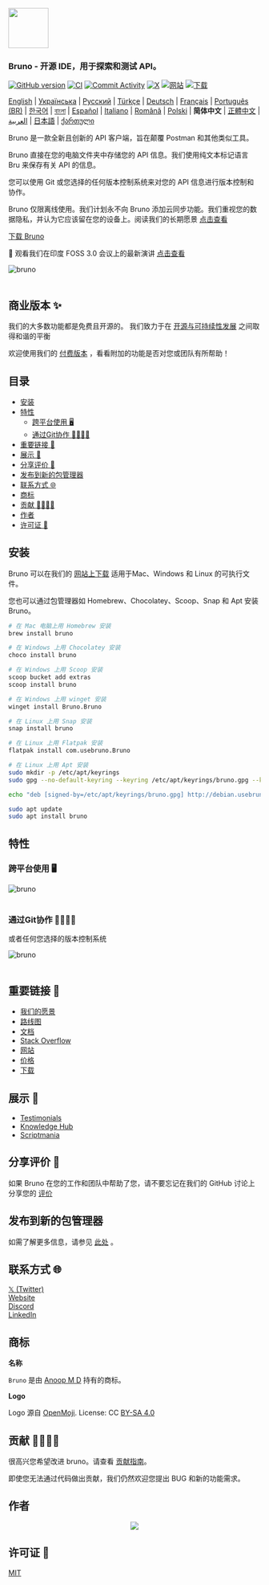 <br />
<img src="../../assets/images/logo-transparent.png" width="80"/>

### Bruno - 开源 IDE，用于探索和测试 API。

[![GitHub version](https://badge.fury.io/gh/usebruno%2Fbruno.svg)](https://badge.fury.io/gh/usebruno%bruno)
[![CI](https://github.com/usebruno/bruno/actions/workflows/tests.yml/badge.svg?branch=main)](https://github.com/usebruno/bruno/actions/workflows/tests.yml)
[![Commit Activity](https://img.shields.io/github/commit-activity/m/usebruno/bruno)](https://github.com/usebruno/bruno/pulse)
[![X](https://img.shields.io/twitter/follow/use_bruno?style=social&logo=x)](https://twitter.com/use_bruno)
[![网站](https://img.shields.io/badge/Website-Visit-blue)](https://www.usebruno.com)
[![下载](https://img.shields.io/badge/Download-Latest-brightgreen)](https://www.usebruno.com/downloads)

[English](../../readme.md)
| [Українська](./readme_ua.md)
| [Русский](./readme_ru.md)
| [Türkçe](./readme_tr.md)
| [Deutsch](./readme_de.md)
| [Français](./readme_fr.md)
| [Português (BR)](./readme_pt_br.md)
| [한국어](./readme_kr.md)
| [বাংলা](./readme_bn.md)
| [Español](./readme_es.md)
| [Italiano](./readme_it.md)
| [Română](./readme_ro.md)
| [Polski](./readme_pl.md)
| **简体中文**
| [正體中文](./readme_zhtw.md)
| [العربية](./readme_ar.md)
| [日本語](./readme_ja.md)
| [ქართული](./readme_ka.md)

Bruno 是一款全新且创新的 API 客户端，旨在颠覆 Postman 和其他类似工具。

Bruno 直接在您的电脑文件夹中存储您的 API 信息。我们使用纯文本标记语言 Bru 来保存有关 API 的信息。

您可以使用 Git 或您选择的任何版本控制系统来对您的 API 信息进行版本控制和协作。

Bruno 仅限离线使用。我们计划永不向 Bruno 添加云同步功能。我们重视您的数据隐私，并认为它应该留在您的设备上。阅读我们的长期愿景 [点击查看](https://github.com/usebruno/bruno/discussions/269)

[下载 Bruno](https://www.usebruno.com/downloads)

📢 观看我们在印度 FOSS 3.0 会议上的最新演讲 [点击查看](https://www.youtube.com/watch?v=7bSMFpbcPiY)

![bruno](../../assets/images/landing-2.png) <br /><br />

## 商业版本 ✨

我们的大多数功能都是免费且开源的。
我们致力于在 [开源与可持续性发展](https://github.com/usebruno/bruno/discussions/269) 之间取得和谐的平衡

欢迎使用我们的 [付费版本](https://www.usebruno.com/pricing) ，看看附加的功能是否对您或团队有所帮助！ <br/>

## 目录
- [安装](#安装)
- [特性](#特性)
    - [跨平台使用 🖥️](#跨平台使用-)
    - [通过Git协作 👩‍💻🧑‍💻](#通过git协作-)
- [重要链接 📌](#重要链接-)
- [展示 🎥](#展示-)
- [分享评价 📣](#分享评价-)
- [发布到新的包管理器](#发布到新的包管理器)
- [联系方式 🌐](#联系方式-)
- [商标](#商标)
- [贡献 👩‍💻🧑‍💻](#贡献-)
- [作者](#作者)
- [许可证 📄](#许可证-)

## 安装

Bruno 可以在我们的 [网站上下载](https://www.usebruno.com/downloads) 适用于Mac、Windows 和 Linux 的可执行文件。

您也可以通过包管理器如 Homebrew、Chocolatey、Scoop、Snap 和 Apt 安装 Bruno。

```sh
# 在 Mac 电脑上用 Homebrew 安装
brew install bruno

# 在 Windows 上用 Chocolatey 安装
choco install bruno

# 在 Windows 上用 Scoop 安装
scoop bucket add extras
scoop install bruno

# 在 Windows 上用 winget 安装
winget install Bruno.Bruno

# 在 Linux 上用 Snap 安装
snap install bruno

# 在 Linux 上用 Flatpak 安装
flatpak install com.usebruno.Bruno

# 在 Linux 上用 Apt 安装
sudo mkdir -p /etc/apt/keyrings
sudo gpg --no-default-keyring --keyring /etc/apt/keyrings/bruno.gpg --keyserver keyserver.ubuntu.com --recv-keys 9FA6017ECABE0266

echo "deb [signed-by=/etc/apt/keyrings/bruno.gpg] http://debian.usebruno.com/ bruno stable" | sudo tee /etc/apt/sources.list.d/bruno.list

sudo apt update
sudo apt install bruno
```

## 特性

### 跨平台使用 🖥️

![bruno](../../assets/images/run-anywhere.png) <br /><br />

### 通过Git协作 👩‍💻🧑‍💻

或者任何您选择的版本控制系统

![bruno](../../assets/images/version-control.png) <br /><br />

## 重要链接 📌

- [我们的愿景](https://github.com/usebruno/bruno/discussions/269)
- [路线图](https://www.usebruno.com/roadmap)
- [文档](https://docs.usebruno.com)
- [Stack Overflow](https://stackoverflow.com/questions/tagged/bruno)
- [网站](https://www.usebruno.com)
- [价格](https://www.usebruno.com/pricing)
- [下载](https://www.usebruno.com/downloads)

## 展示 🎥

- [Testimonials](https://github.com/usebruno/bruno/discussions/343)
- [Knowledge Hub](https://github.com/usebruno/bruno/discussions/386)
- [Scriptmania](https://github.com/usebruno/bruno/discussions/385)

## 分享评价 📣

如果 Bruno 在您的工作和团队中帮助了您，请不要忘记在我们的 GitHub 讨论上分享您的 [评价](https://github.com/usebruno/bruno/discussions/343)

## 发布到新的包管理器

如需了解更多信息，请参见 [此处](../publishing/publishing_cn.md) 。

## 联系方式 🌐

[𝕏 (Twitter)](https://twitter.com/use_bruno) <br />
[Website](https://www.usebruno.com) <br />
[Discord](https://discord.com/invite/KgcZUncpjq) <br />
[LinkedIn](https://www.linkedin.com/company/usebruno)

## 商标

**名称**

`Bruno` 是由 [Anoop M D](https://www.helloanoop.com/) 持有的商标。

**Logo**

Logo 源自 [OpenMoji](https://openmoji.org/library/emoji-1F436/). License: CC [BY-SA 4.0](https://creativecommons.org/licenses/by-sa/4.0/)

## 贡献 👩‍💻🧑‍💻

很高兴您希望改进 bruno。请查看 [贡献指南](../contributing/contributing_cn.md)。

即使您无法通过代码做出贡献，我们仍然欢迎您提出 BUG 和新的功能需求。

## 作者

<div align="center">
    <a href="https://github.com/usebruno/bruno/graphs/contributors">
        <img src="https://contrib.rocks/image?repo=usebruno/bruno" />
    </a>
</div>

## 许可证 📄

[MIT](../../license.md)
